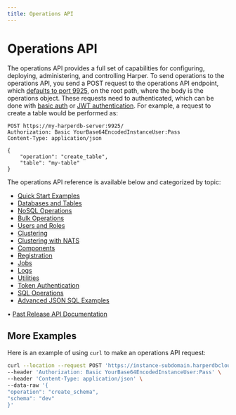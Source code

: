 ```yaml
---
title: Operations API
---
```


# Operations API

The operations API provides a full set of capabilities for configuring, deploying, administering, and controlling Harper. To send operations to the operations API, you send a POST request to the operations API endpoint, which [defaults to port 9925](../../deployments/configuration#operationsapi), on the root path, where the body is the operations object. These requests need to authenticated, which can be done with [basic auth](../security/basic-auth) or [JWT authentication](../security/jwt-auth). For example, a request to create a table would be performed as:

```http
POST https://my-harperdb-server:9925/
Authorization: Basic YourBase64EncodedInstanceUser:Pass
Content-Type: application/json

{
    "operation": "create_table",
    "table": "my-table"
}
```

The operations API reference is available below and categorized by topic:

* [Quick Start Examples](./quickstart-examples)
* [Databases and Tables](./databases-and-tables)
* [NoSQL Operations](./nosql-operations)
* [Bulk Operations](./bulk-operations)
* [Users and Roles](./users-and-roles)
* [Clustering](./clustering)
* [Clustering with NATS](./clustering-nats)
* [Components](./components)
* [Registration](./registration)
* [Jobs](./jobs)
* [Logs](./logs)
* [Utilities](./utilities)
* [Token Authentication](./token-authentication)
* [SQL Operations](./sql-operations)
* [Advanced JSON SQL Examples](./advanced-json-sql-examples)

• [Past Release API Documentation](https://olddocs.harperdb.io)

## More Examples

Here is an example of using `curl` to make an operations API request:

```bash
curl --location --request POST 'https://instance-subdomain.harperdbcloud.com' \
--header 'Authorization: Basic YourBase64EncodedInstanceUser:Pass' \
--header 'Content-Type: application/json' \
--data-raw '{
"operation": "create_schema",
"schema": "dev"
}'
```
